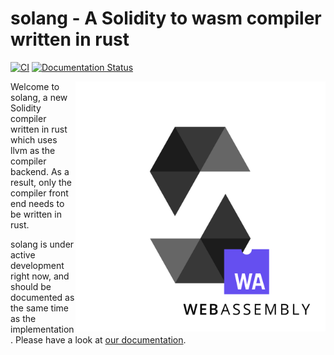 # solang - A Solidity to wasm compiler written in rust

[![CI](https://github.com/hyperledger-labs/solang/workflows/test/badge.svg)](https://github.com/hyperledger-labs/solang/actions)
[![Documentation Status](https://readthedocs.org/projects/solang/badge/?version=latest)](https://solang.readthedocs.io/en/latest/?badge=latest)

<img align="right" width="400" height="400" src="docs/solang.svg">

Welcome to solang, a new Solidity compiler written in rust which uses
llvm as the compiler backend. As a result, only the compiler front end
needs to be written in rust.

solang is under active development right now, and should be documented as
the same time as the implementation. Please have a look at
[our documentation](https://solang.readthedocs.io/en/latest/).
